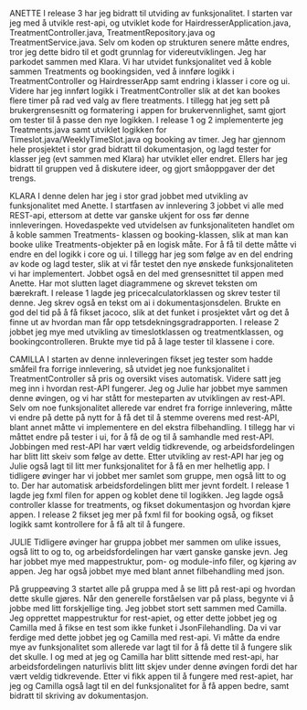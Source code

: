 ANETTE
I release 3 har jeg bidratt til utviding av funksjonalitet. I starten var jeg med å utvikle rest-api, og utviklet kode for HairdresserApplication.java, TreatmentController.java, TreatmentRepository.java og TreatmentService.java. Selv om koden op strukturen senere måtte endres, tror jeg dette bidro til et godt grunnlag for videreutviklingen. Jeg har parkodet sammen med Klara. Vi har utvidet funksjonalitet ved å koble sammen Treatments og bookingsiden, ved å innføre logikk i TreatmentController og HairdresserApp samt endring i klasser i core og ui. Videre har jeg innført logikk i TreatmentController slik at det kan bookes flere timer på rad ved valg av flere treatments. I tillegg hat jeg sett på brukergrensesnitt og formatering i appen for brukervennlighet, samt gjort om tester til å passe den nye logikken. 
I release 1 og 2 implementerte jeg Treatments.java samt utviklet logikken for Timeslot.java/WeeklyTimeSlot.java og booking av timer. Jeg har gjennom hele prosjektet i stor grad bidratt til dokumentasjon, og lagd tester for klasser jeg (evt sammen med Klara) har utviklet eller endret. Ellers har jeg bidratt til gruppen ved å diskutere ideer, og gjort småoppgaver der det trengs.

KLARA
I denne delen har jeg i stor grad jobbet med utvikling av funksjonalitet med Anette. I startfasen av innlevering 3 jobbet vi alle med REST-api, ettersom at dette var ganske ukjent for oss før denne innleveringen. Hovedaspekte ved utvidelsen av funksjonaliteten handlet om å koble sammen Treatments- klassen og booking-klassen, slik at man kan booke ulike Treatments-objekter på en logisk måte. For å få til dette måtte vi endre en del logikk i core og ui. I tillegg har jeg som følge av en del endring av kode og lagd tester, slik at vi får testet den nye ønskede funksjonaliteten vi har implementert. Jobbet også en del med grensesnittet til appen med Anette. Har mot slutten laget diagrammene og skrevet teksten om bærekraft. 
I release 1 lagde jeg pricecalculatorklassen og skrev tester til denne. Jeg skrev også en tekst om ai i dokumentasjonsdelen. Brukte en god del tid på å få fikset jacoco, slik at det funket i prosjektet vårt og det å finne ut av hvordan man får opp tetsdekningsgradrapporten.
I release 2 jobbet jeg mye med utvikling av timeslotklassen og treatmentklassen, og bookingcontrolleren. Brukte mye tid på å lage tester til klassene i core.

CAMILLA
I starten av denne innleveringen fikset jeg tester som hadde småfeil fra forrige innlevering, så utvidet jeg noe funksjonalitet i TreatmentController så pris og oversikt vises automatisk. Videre satt jeg meg inn i hvordan rest-API fungerer. Jeg og Julie har jobbet mye sammen denne øvingen, og vi har stått for mesteparten av utviklingen av rest-API. Selv om noe funksjonalitet allerede var endret fra forrige innlevering, måtte vi endre på dette på nytt for å få det til å stemme overens med rest-API, blant annet måtte vi implementere en del ekstra filbehandling. I tillegg har vi måttet endre på tester i ui, for å få de og til å samhandle med rest-API. Jobbingen med rest-API har vært veldig tidkrevende, og arbeidsfordelingen har blitt litt skeiv som følge av dette. Etter utvikling av rest-API har jeg og Julie også lagt til litt mer funksjonalitet for å få en mer helhetlig app. I tidligere øvinger har vi jobbet mer samlet som gruppe, men også litt to og to. Der har automatisk arbeidsfordelingen blitt mer jevnt fordelt. 
I release 1 lagde jeg fxml filen for appen og koblet dene til logikken. Jeg lagde også controller klasse for treatments, og fikset dokumentasjon og hvordan kjøre appen. 
I release 2 fikset jeg mer på fxml fil for booking også, og fikset logikk samt kontrollere for å få alt til å fungere.

JULIE
Tidligere øvinger har gruppa jobbet mer sammen om ulike issues, også litt to og to, og arbeidsfordelingen har vært ganske ganske jevn. Jeg har jobbet mye med mappestruktur, pom- og module-info filer, og kjøring av appen. Jeg har også jobbet mye med blant annet filbehandling med json.

På gruppeøving 3 startet alle på gruppa med å se litt på rest-api og hvordan dette skulle gjøres. Når den generelle forståelsen var på plass, begynte vi å jobbe med litt forskjellige ting. Jeg jobbet stort sett sammen med Camilla. Jeg opprettet mappestruktur for rest-apiet, og etter dette jobbet jeg og Camilla med å fikse en test som ikke funket i JsonFilehandling. Da vi var ferdige med dette jobbet jeg og Camilla med rest-api. Vi måtte da endre mye av funksjonalitet som allerede var lagt til for å få dette til å fungere slik det skulle. I og med at jeg og Camilla har blitt sittende med rest-api, har arbeidsfordelingen naturlivis blitt litt skjev under denne øvingen fordi det har vært veldig tidkrevende. Etter vi fikk appen til å fungere med rest-apiet, har jeg og Camilla også lagt til en del funksjonalitet for å få appen bedre, samt bidratt til skriving av dokumentasjon.